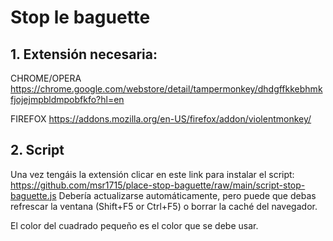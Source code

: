 # Stop le baguette

## 1. Extensión necesaria:

CHROME/OPERA https://chrome.google.com/webstore/detail/tampermonkey/dhdgffkkebhmkfjojejmpbldmpobfkfo?hl=en

FIREFOX https://addons.mozilla.org/en-US/firefox/addon/violentmonkey/

## 2. Script

Una vez tengáis la extensión clicar en este link para instalar el script: https://github.com/msr1715/place-stop-baguette/raw/main/script-stop-baguette.js
Debería actualizarse automáticamente, pero puede que debas refrescar la ventana (Shift+F5 or Ctrl+F5) o borrar la caché del navegador.

El color del cuadrado pequeño es el color que se debe usar.

